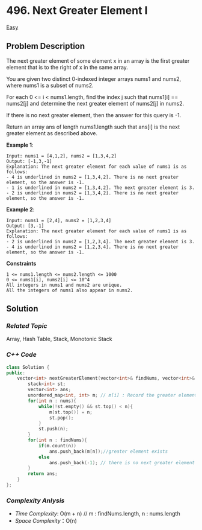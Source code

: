 # 496. Next Greater Element I
[Easy](https://leetcode.com/problems/next-greater-element-i/description/)


## Problem Description

The next greater element of some element x in an array is the first greater element that is to the right of x in the same array.

You are given two distinct 0-indexed integer arrays nums1 and nums2, where nums1 is a subset of nums2.

For each 0 <= i < nums1.length, find the index j such that nums1[i] == nums2[j] and determine the next greater element of nums2[j] in nums2.

If there is no next greater element, then the answer for this query is -1.

Return an array ans of length nums1.length such that ans[i] is the next greater element as described above.

**Example 1**:
```
Input: nums1 = [4,1,2], nums2 = [1,3,4,2]
Output: [-1,3,-1]
Explanation: The next greater element for each value of nums1 is as follows:
- 4 is underlined in nums2 = [1,3,4,2]. There is no next greater element, so the answer is -1.
- 1 is underlined in nums2 = [1,3,4,2]. The next greater element is 3.
- 2 is underlined in nums2 = [1,3,4,2]. There is no next greater element, so the answer is -1.
```
**Example 2**:
```
Input: nums1 = [2,4], nums2 = [1,2,3,4]
Output: [3,-1]
Explanation: The next greater element for each value of nums1 is as follows:
- 2 is underlined in nums2 = [1,2,3,4]. The next greater element is 3.
- 4 is underlined in nums2 = [1,2,3,4]. There is no next greater element, so the answer is -1.
```

**Constraints**
```
1 <= nums1.length <= nums2.length <= 1000
0 <= nums1[i], nums2[i] <= 10^4
All integers in nums1 and nums2 are unique.
All the integers of nums1 also appear in nums2.
```

## Solution

### _Related Topic_
   Array, Hash Table, Stack, Monotonic Stack

### _C++ Code_
```cpp
class Solution {
public:
    vector<int> nextGreaterElement(vector<int>& findNums, vector<int>& nums) {
        stack<int> st;
        vector<int> ans;
        unordered_map<int, int> m; // m[i] : Record the greater element of number 'i'
        for(int n : nums){
            while(!st.empty() && st.top() < n){
                m[st.top()] = n;
                st.pop();
            }
            st.push(n);
        }
        for(int n : findNums){
            if(m.count(n))
                ans.push_back(m[n]);//greater element exists
            else
                ans.push_back(-1); // there is no next greater element
        }
        return ans;
    }
};
```

### _Complexity Anlysis_
- _Time Complexity_: O(m + n)  // m : findNums.length, n : nums.length
- _Space Complexity_：O(n)
